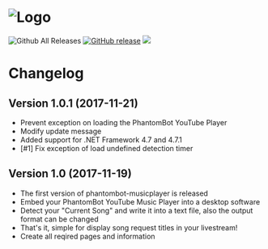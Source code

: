 # <img alt="Logo" src="https://raw.githubusercontent.com/promarcel/phantombot-musicplayer/master/.github/logo.png" />

![Github All Releases](https://img.shields.io/github/downloads/promarcel/phantombot-musicplayer/total.svg) [![GitHub release](https://img.shields.io/github/release/promarcel/phantombot-musicplayer.svg)](https://github.com/promarcel/phantombot-musicplayer/releases)  [<img src="https://discordapp.com/api/guilds/283665932910592001/widget.png?style=shield">](https://discord.gg/FNrduZN)

# Changelog

## Version 1.0.1 (2017-11-21)

- Prevent exception on loading the PhantomBot YouTube Player
- Modify update message
- Added support for .NET Framework 4.7 and 4.7.1
- [#1] Fix exception of load undefined detection timer

## Version 1.0 (2017-11-19)

- The first version of phantombot-musicplayer is released
- Embed your PhantomBot YouTube Music Player into a desktop software
- Detect your "Current Song" and write it into a text file, also the output format can be changed
- That's it, simple for display song request titles in your livestream!
- Create all reqired pages and information